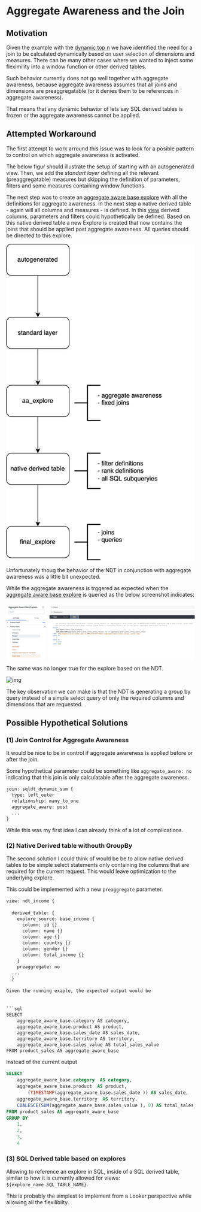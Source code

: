 # Aggregate Awareness and the Join


## Motivation

Given the example with the [dynamic top n](./sort_by_row_totals.md) we have identified the need for a join
to be calculated dynamically based on user selection of dimensions and measures.
There can be many other cases where we wanted to inject some fleximility into a window function or other derived tables.

Such behavior currently does not go well together with aggregate awareness, because aggregate awareness assumes that
all joins and dimensions are preaggregatable (or it denies them to be references in aggregate awareness).

That means that any dynamic behavior of lets say SQL derived tables is
frozen or the aggregate awareness cannot be applied.


## Attempted Workaround

The first attempt to work arround this issue was to look for a posible pattern to control on which aggregate awareness is activated.

The below figur should illustrate the setup of starting with an autogenerated view. Then, we add the _standart layer_ defining all
the relevant (preaggregatable) measures but skipping the definition of parameters, filters and some measures containing window functions.

The next step was to create an [aggregate aware base explore](aggregate_aware_base.explore.lkml) with all the definitions for aggregate awareness.
In the next step a native derived table - again will all columns and measures - is defined.
In this [view](/product_sales/ndt_product_sales.view.lkml) derived columns, parameters and filters could hypothetically be defined.
Based on this native derived table a new Explore is created that now contains the joins that should be applied post aggregate awareness.
All queries should be directed to this explore.

![img](/product_sales/resources/aa_and_the_join.drawio.png)

Unfortunately thoug the behavior of the NDT in conjunction with aggregate awareness was a little bit unexpected.

While the aggregate awareness is trggered as expected when the [aggregate aware base explore](aggregate_aware_base.explore.lkml)
is queried as the below screenshot indicates:


![img](/product_sales/resources/aa_base_explore.png)

The same was no longer true for the explore based on the NDT.

![img](/product_sales/resources/ndt_aa_explore.drawio.png)

The key observation we can make is that the NDT is generating a group by query instead of a simple select query of only the required
columns and dimensions that are requested.

## Possible Hypothetical Solutions

### (1) Join Control for Aggregate Awareness

It would be nice to be in control if aggregate awareness is applied before or after the join.

Some hypothetical parameter could be something like `aggregate_aware: no` indicating that this join is
only calculatable after the aggregate awareness.

```lookml
join: sqldt_dynamic_sum {
  type: left_outer
  relationship: many_to_one
  aggregate_aware: post
  ...
}
```

While this was my first idea I can already think of a lot of complications.


### (2) Native Derived table withouth GroupBy

The second solution I could think of would be be to allow native derived tables to be simple select statements only containing the
columns that are required for the current request. This would leave optimization to the underlying explore.

This could be implemented with a new `preaggregate` parameter.


```lookml
view: ndt_income {

  derived_table: {
    explore_source: base_income {
      column: id {}
      column: name {}
      column: age {}
      column: country {}
      column: gender {}
      column: total_income {}
    }
    preaggregate: no
  ...
  }

Given the running exaple, the expected output would be


```sql
SELECT
    aggregate_aware_base.category AS category,
    aggregate_aware_base.product AS product,
    aggregate_aware_base.sales_date AS sales_date,
    aggregate_aware_base.territory AS territory,
    aggregate_aware_base.sales_value AS total_sales_value
FROM product_sales AS aggregate_aware_base
```

Instead of the current output

```sql
SELECT
    aggregate_aware_base.category  AS category,
    aggregate_aware_base.product  AS product,
        (TIMESTAMP(aggregate_aware_base.sales_date )) AS sales_date,
    aggregate_aware_base.territory  AS territory,
    COALESCE(SUM(aggregate_aware_base.sales_value ), 0) AS total_sales_value
FROM product_sales AS aggregate_aware_base
GROUP BY
    1,
    2,
    3,
    4
```


### (3) SQL Derived table based on explores


Allowing to reference an explore in SQL, inside of a SQL derived table, similar to how it is currently allowed
for views: `${explore_name.SQL_TABLE_NAME}`.

This is probably the simplest to implement from a Looker perspective while allowing all the flexilibilty.
